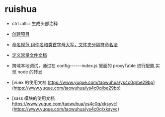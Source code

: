 <!--
 * @Author: your name
 * @Date: 2020-04-16 22:36:01
 * @LastEditTime: 2020-04-23 22:34:43
 * @LastEditors: Please set LastEditors
 * @Description: In User Settings Edit
 * @FilePath: \ruishua\README.md
 -->

# ruishua

- ctrl+alt+i 生成头部注释
- [创建项目](https://juejin.im/post/5d4d2fc3f265da03c23ec246)
- [命名规范 组件名和类首字母大写，文件夹分隔符命名法](https://www.jianshu.com/p/7e397fc3dd5c)
- [定义常量文件文档](https://juejin.im/post/59eddbfe6fb9a0450908abb4)
- 跨域本地调试，通过在 config------index.js 里面的 proxyTable 进行配置,实现 node 的转发

- [vuex 的使用文档 https://www.yuque.com/taowuhua/ys4c0q/be29bp](https://www.yuque.com/taowuhua/ys4c0q/be29bp)

- [sass 模块的使用文档 https://www.yuque.com/taowuhua/ys4c0q/xksyvc](https://www.yuque.com/taowuhua/ys4c0q/xksyvc)

